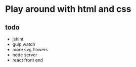 # Play around with html and css

## todo
* jshint
* gulp watch
* more svg flowers
* node server
* react front end